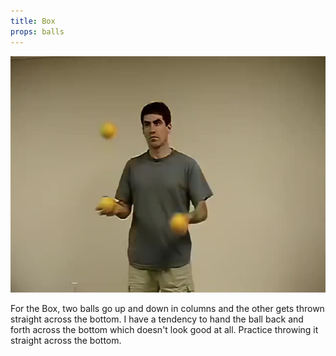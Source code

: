 ```yaml
---
title: Box
props: balls
---
```


![Box](/site/videos/poster/box.jpg)

For the Box, two balls go up and down in columns and the other gets thrown straight across the bottom. I have a tendency to hand the ball back and forth across the bottom which doesn't look good at all. Practice throwing it straight across the bottom.

